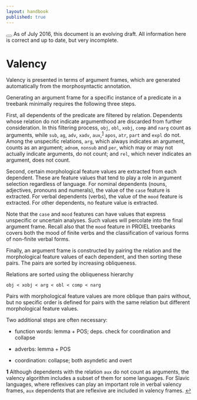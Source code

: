 ```yaml
---
layout: handbook
published: true
---
```


<div class="notification is-danger">
  <button class="delete"></button>
  As of July 2016, this document is an evolving draft. All information here is correct and up to date, but very incomplete.
</div>

# Valency

Valency is presented in terms of argument frames, which are generated automatically from the morphosyntactic annotation.

Generating an argument frame for a specific instance of a predicate in a treebank minimally requires the following three steps.

First, all dependents of the predicate are filtered by relation. Dependents whose relation do not indicate argumenthood are discarded from further consideration. In this filtering process, `obj`, `obl`, `xobj`, `comp` and `narg` count as arguments, while `sub`, `ag`, `adv`, `xadv`, `aux`,<sup id="a1">[1](#f1)</sup> `apos`, `atr`, `part` and `expl` do not. Among the unspecific relations, `arg`, which always indicates an argument, counts as an argument; `adnom`, `nonsub` and `per`, which may or may not actually indicate arguments, do not count; and `rel`, which never indicates an argument, does not count.

Second, certain morphological feature values are extracted from each dependent. These are feature values that tend to play a role in argument selection regardless of language. For nominal dependents (nouns, adjectives, pronouns and numerals), the value of the `case` feature is extracted. For verbal dependents (verbs), the value of the `mood` feature is extracted. For other dependents, no feature value is extracted.

Note that the `case` and `mood` features can have values that express unspecific or uncertain analyses. Such values will percolate into the final argument frame. Recall also that the `mood` feature in PROIEL treebanks covers both the mood of finite verbs and the classification of various forms of non-finite verbal forms.

Finally, an argument frame is constructed by pairing the relation and the morphological feature values of each dependent, and then sorting these pairs. The pairs are sorted by increasing obliqueness.

Relations are sorted using the obliqueness hierarchy
```
obj < xobj < arg < obl < comp < narg
```
Pairs with morphological feature values are more oblique than pairs without, but no specific order is defined for pairs with the same relation but different morphological feature values.

Two additional steps are often necessary:

* function words: lemma + POS; deps. check for coordination and collapse

* adverbs: lemma + POS

* coordination: collapse; both asyndetic and overt

<b id="f1">1</b> Although dependents with the relation `aux` do not count as arguments, the valency algorithm includes a subset of them for some languages. For Slavic languages, where reflexives can play an important role in verbal valency frames, `aux` dependents that are reflexive are included in valency frames. [↩](#a1)
